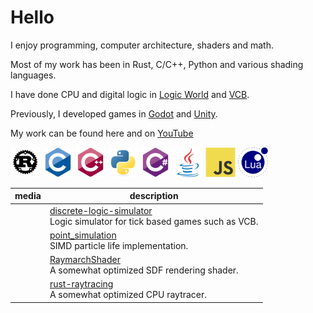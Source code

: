 # Hello


I enjoy programming, computer architecture, shaders and math.

Most of my work has been in Rust, C/C++, Python and various shading languages.

I have done CPU and digital logic in [Logic World](https://logicworld.net/) and [VCB](https://www.virtualcircuitboard.com/).

Previously, I developed games in [Godot](https://godotengine.org/) and [Unity](https://unity.com/).

My work can be found here and on [YouTube](https://www.youtube.com/@erikbot42)

<a href="icons/rust-plain.svg"><img src="icons/rust-plain.svg" alt="icons/rust-plain.svg" width="48" height="48"/></a>
<a href="icons/c-original.svg"><img src="icons/c-original.svg" alt="icons/c-original.svg" width="48" height="48"/></a>
<a href="icons/cplusplus-original.svg"><img src="icons/cplusplus-original.svg" alt="icons/cplusplus-original.svg" width="48" height="48"/></a>
<a href="icons/python-original.svg"><img src="icons/python-original.svg" alt="icons/python-original.svg" width="48" height="48"/></a>
<a href="icons/csharp-original.svg"><img src="icons/csharp-original.svg" alt="icons/csharp-original.svg" width="48" height="48"/></a>
<a href="icons/java-original.svg"><img src="icons/java-original.svg" alt="icons/java-original.svg" width="48" height="48"/></a>
<a href="icons/javascript-original.svg"><img src="icons/javascript-original.svg" alt="icons/javascript-original.svg" width="48" height="48"/></a>
<a href="icons/lua-original-wordmark.svg"><img src="icons/lua-original-wordmark.svg" alt="icons/lua-original-wordmark.svg" width="48" height="48"/></a>


<!--
**ErikBot42/ErikBot42** is a ✨ _special_ ✨ repository because its `README.md` (this file) appears on your GitHub profile.

Here are some ideas to get you started:

- 🔭 I’m currently working on ...
- 🌱 I’m currently learning ...
- 👯 I’m looking to collaborate on ...
- 🤔 I’m looking for help with ...
- 💬 Ask me about ...
- 📫 How to reach me: ...
- 😄 Pronouns: ...
- ⚡ Fun fact: ...
-->






 media | description
 --- | ---
<a href=""><img src="https://user-images.githubusercontent.com/63870842/201472068-4dfb62d5-0c28-48c0-ae3d-54ddf9415810.gif" alt="" width="256" /></a> | [discrete-logic-simulator](../../../discrete-logic-simulator) <br /> Logic simulator for tick based games such as VCB.
<a href=""><img src="https://user-images.githubusercontent.com/63870842/283479069-b2d381e0-e22c-4ebf-ac4e-9d260a5a69e1.png" alt="" width="256" /></a> | [point_simulation](../../../point_simulation) <br /> SIMD particle life implementation.
<a href=""><img src="https://user-images.githubusercontent.com/63870842/202862873-402d7b2d-3e06-4db3-9f5c-7f78c422d123.png" alt="" width="256" /></a> | [RaymarchShader](../../../RaymarchShader) <br /> A somewhat optimized SDF rendering shader.
<a href=""><img src="https://user-images.githubusercontent.com/63870842/202873109-99c2508a-a76b-4edf-abb1-b76d00f255dd.png" alt="" width="256" /></a> | [rust-raytracing](../../../rust-raytracing) <br /> A somewhat optimized CPU raytracer.



